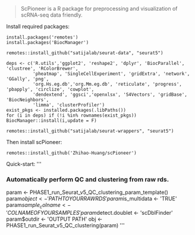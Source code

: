 >ScPioneer is a R package for preprocessing and visualization of scRNA-seq data friendly.

Install required packages:
```
install.packages('remotes')
install.packages('BiocManager')

remotes::install_github("satijalab/seurat-data", "seurat5")

deps <- c('R.utils','ggplot2', 'reshape2', 'dplyr', 'BiocParallel', 'clustree', 'RColorBrewer',
          'pheatmap', 'SingleCellExperiment', 'gridExtra', 'network', 'GGally', 'png',
          'org.Hs.eg.db','org.Mm.eg.db', 'reticulate', 'progress', 'pbapply', 'circlize', 'cowplot', 
          'dendextend', 'ggsci','openxlsx', 'S4Vectors', 'gridBase', 'BiocNeighbors',
          'limma', 'clusterProfiler')
exist_pkgs <- installed.packages(.libPaths())
for (i in deps) if (!i %in% rownames(exist_pkgs)) BiocManager::install(i,update = F)

remotes::install_github("satijalab/seurat-wrappers", "seurat5")

```


Then install scPioneer:

`remotes::install_github('Zhihao-Huang/scPioneer')`


Quick-start:
'''
### Automatically perform QC and clustering from raw rds.
param <- PHASE1_run_Seurat_v5_QC_clustering_param_template()
param$object <- 'PATH TO YOUR RAW RDS'
param$is_multidata <- 'TRUE'
param$sample_colname <- 'COLNAME OF YOUR SAMPLES'
param$detect.doublet <- 'scDblFinder'
param$outdir <- 'OUTPUT PATH'
obj <- PHASE1_run_Seurat_v5_QC_clustering(param)
'''
